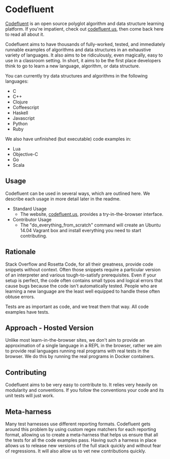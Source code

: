 Codefluent
====
[Codefluent](http://github.com/gmccreight/codefluent) is an open source
polyglot algorithm and data structure learning platform.  If you're impatient,
check out [codefluent.us](http://www.codefluent.us), then come back here to
read all about it.

Codefluent aims to have thousands of fully-worked, tested, and immediately
runnable examples of algorithms and data structures in an exhaustive variety of
languages.  It also aims to be ridiculously, even magically, easy to use in a
classroom setting.  In short, it aims to be the first place developers think to
go to learn a new language, algorithm, or data structure.

You can currently try data structures and algorithms in the following
languages:

* C
* C++
* Clojure
* Coffeescript
* Haskell
* Javascript
* Python
* Ruby

We also have unfinished (but executable) code examples in:

* Lua
* Objective-C
* Go
* Scala

Usage
---

Codefluent can be used in several ways, which are outlined here.  We describe
each usage in more detail later in the readme.

* Standard Usage
    * The website, [codefluent.us](http://www.codefluent.us), provides a
      try-in-the-browser interface.
* Contributor Usage
    * The "do\_everything\_from\_scratch" command will create an Ubuntu 14.04
      Vagrant box and install everything you need to start contributing.

Rationale
---

Stack Overflow and Rosetta Code, for all their greatness, provide code snippets
without context.  Often those snippets require a particular version of an
interpreter and various tough-to-satisfy prerequisites.  Even if your setup is
perfect, the code often contains small typos and logical errors that cause bugs
because the code isn't automatically tested.  People who are learning a new
language are the least well equipped to handle these often obtuse errors.

Tests are as important as code, and we treat them that way.  All code examples
have tests.

Approach - Hosted Version
---

Unlike most learn-in-the-browser sites, we don't aim to provide an
approximation of a single language in a REPL in the browser, rather we aim to
provide real languages running real programs with real tests in the browser.
We do this by running the real programs in Docker containers.


Contributing
---

Codefluent aims to be very easy to contribute to.  It relies very heavily on
modularity and conventions.  If you follow the conventions your code and its
unit tests will just work.

Meta-harness
---

Many test harnesses use different reporting formats.  Codefluent gets around
this problem by using custom regex matchers for each reporting format, allowing
us to create a meta-harness that helps us ensure that all the tests for all the
code examples pass.  Having such a harness in place allows us to release new
versions of the full stack quickly and without fear of regressions.  It will
also allow us to vet new contributions quickly.
